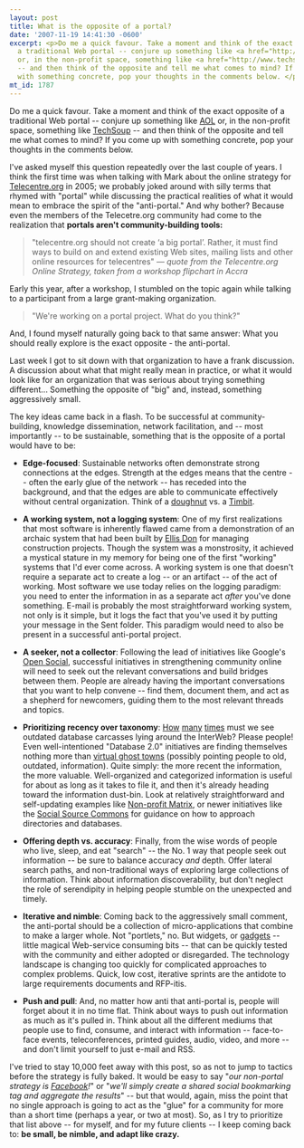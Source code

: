 ```yaml
---
layout: post
title: What is the opposite of a portal?
date: '2007-11-19 14:41:30 -0600'
excerpt: <p>Do me a quick favour. Take a moment and think of the exact opposite of
  a traditional Web portal -- conjure up something like <a href="http://www.aol.com">AOL</a>
  or, in the non-profit space, something like <a href="http://www.techsoup.org">TechSoup</a>
  -- and then think of the opposite and tell me what comes to mind? If you come up
  with something concrete, pop your thoughts in the comments below. </p>
mt_id: 1787
---
```

<p>Do me a quick favour. Take a moment and think of the exact opposite of a traditional Web portal -- conjure up something like <a href="http://www.aol.com">AOL</a> or, in the non-profit space, something like <a href="http://www.techsoup.org">TechSoup</a> -- and then think of the opposite and tell me what comes to mind? If you come up with something concrete, pop your thoughts in the comments below. </p>

<!--break-->

<p>I've asked myself this question repeatedly over the last couple of years. I think the first time was when talking with Mark about the online strategy for <a href="http://telecentre.org">Telecentre.org</a> in 2005; we probably joked around with silly terms that rhymed with "portal" while discussing the practical realities of what it would mean to embrace the spirit of the "anti-portal." And why bother? Because even the members of the Telecetre.org community had come to the realization that <strong>portals aren't community-building tools:</strong></p>

<blockquote>
  <p>"telecentre.org should not create ‘a big portal’. Rather, it must find ways 
  to build on and extend existing Web sites, mailing lists and other online 
  resources for telecentres" &mdash; <i>quote from the Telecentre.org Online Strategy, taken from a workshop flipchart in Accra</i></p>
</blockquote>

<p>Early this year, after a workshop, I stumbled on the topic again while talking to a participant from a large grant-making organization. </p>

<blockquote>
  <p>"We're working on a portal project. What do you think?"</p>
</blockquote>

<p>And, I found myself naturally going back to that same answer: What you should really explore is the exact opposite - the anti-portal. </p>

<p>Last week I got to sit down with that organization to have a frank discussion. A discussion about what that might really mean in practice, or what it would look like for an organization that was serious about trying something different... Something the opposite of "big" and, instead, something aggressively small. </p>

<p>The key ideas came back in a flash. To be successful at community-building, knowledge dissemination, network facilitation, and -- most importantly -- to be sustainable, something that is the opposite of a portal would have to be:</p>

<ul>
<li><p><strong>Edge-focused</strong>: Sustainable networks often demonstrate strong connections at the edges. Strength at the edges means that the centre -- often the early glue of the network -- has receded into the background, and that the edges are able to communicate effectively without central organization. Think of a <a href="http://en.wikipedia.org/wiki/Doughnut">doughnut</a> vs. a <a href="http://en.wikipedia.org/wiki/Timbits">Timbit</a>. </p></li>
<li><p><strong>A working system, not a logging system</strong>: One of my first realizations that most software is inherently flawed came from a demonstration of an archaic system that had been built by <a href="http://www.ellisdon.com/ed/press/press_releases/?id=17">Ellis Don</a> for managing construction projects. Though the system was a monstrosity, it achieved a mystical stature in my memory for being one of the first "working" systems that I'd ever come across. A working system is one that doesn't require a separate act to create a log -- or an artifact -- of the act of working. Most software we use today relies on the logging paradigm: you need to enter the information in as a separate act <em>after</em> you've done something. E-mail is probably the most straightforward working system, not only is it simple, but it logs the fact that you've used it by putting your message in the Sent folder. This paradigm would need to also be present in a successful anti-portal project. </p></li>
<li><p><strong>A seeker, not a collector</strong>: Following the lead of initiatives like Google's <a href="http://code.google.com/apis/opensocial/">Open Social</a>, successful initiatives in strengthening community online will need to seek out the relevant conversations and build bridges between them. People are already having the important conversations that you want to help convene -- find them, document them, and act as a shepherd for newcomers, guiding them to the most relevant threads and topics. </p></li>
<li><p><strong>Prioritizing recency over taxonomy</strong>: <a href="http://www.capaciteria.org/">How</a> <a href="http://www.imitcanada.org/">many</a> <a href="http://voluntarygateway.ca/">times</a> must we see outdated database carcasses lying around the InterWeb? Please people! Even well-intentioned "Database 2.0" initiatives are finding themselves nothing more than <a href="http://toolcrib.ning.com/">virtual ghost towns</a> (possibly pointing people to old, outdated, information). Quite simply: the more recent the information, the more valuable. Well-organized and categorized information is useful for about as long as it takes to file it, and then it's already heading toward the information dust-bin. Look at relatively straightforward and self-updating examples like <a href="http://www.nonprofitmatrix.com/">Non-profit Matrix</a>, or newer initiatives like the <a href="http://www.socialsourcecommons.org/">Social Source Commons</a> for guidance on how to approach directories and databases. </p></li>
<li><p><strong>Offering depth vs. accuracy</strong>: Finally, from the wise words of people who live, sleep, and eat "search" -- the No. 1 way that people seek out information -- be sure to balance accuracy <em>and</em> depth. Offer lateral search paths, and non-traditional ways of exploring large collections of information. Think about information discoverability, but don't neglect the role of serendipity in helping people stumble on the unexpected and timely. </p></li>
<li><p><strong>Iterative and nimble</strong>: Coming back to the aggressively small comment, the anti-portal should be a collection of micro-applications that combine to make a larger whole. Not "portlets," no. But widgets, or <a href="http://www.google.com/ig/directory?synd=open">gadgets</a> -- little magical Web-service consuming bits -- that can be quickly tested with the community and either adopted or disregarded. The technology landscape is changing too quickly for complicated approaches to complex problems. Quick, low cost, iterative sprints are the antidote to large requirements documents and RFP-itis. </p></li>
<li><p><strong>Push and pull</strong>: And, no matter how anti that anti-portal is, people will forget about it in no time flat. Think about ways to push out information as much as it's pulled in. Think about all the different mediums that people use to find, consume, and interact with information -- face-to-face events, teleconferences, printed guides, audio, video, and more -- and don't limit yourself to just e-mail and RSS. </p></li>
</ul>

<p>I've tried to stay 10,000 feet away with this post, so as not to jump to tactics before the strategy is fully baked. It would be easy to say "<em>our non-portal strategy is <a href="http://facebook.com">Facebook</a>!</em>" or "<em>we'll simply create a shared social bookmarking tag and aggregate the results</em>" -- but that would, again, miss the point that no single approach is going to act as the "glue" for a community for more than a short time (perhaps a year, or two at most). So, as I try to prioritize that list above -- for myself, and for my future clients -- I keep coming back to: <strong>be small, be nimble, and adapt like crazy.</strong></p>
